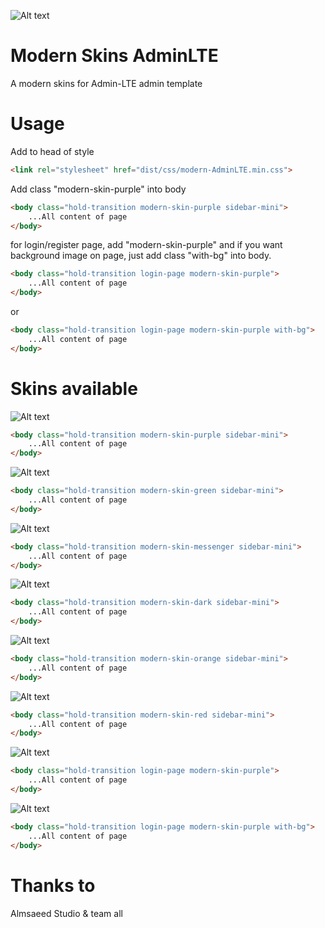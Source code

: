 ![Alt text](/../master/screenshot/modern-skin-purple.png?raw=true "Modern Skins AdminLTE")

# Modern Skins AdminLTE
A modern skins for Admin-LTE admin template

# Usage
Add to head of style 
```html
<link rel="stylesheet" href="dist/css/modern-AdminLTE.min.css">
```

Add class "modern-skin-purple" into body

```html
<body class="hold-transition modern-skin-purple sidebar-mini">
	...All content of page
</body>
```

for login/register page, add "modern-skin-purple" and if you want background image on page, just add class "with-bg" into body.


```html
<body class="hold-transition login-page modern-skin-purple">
	...All content of page
</body>
```
or
```html
<body class="hold-transition login-page modern-skin-purple with-bg">
	...All content of page
</body>
```

# Skins available
![Alt text](/../master/screenshot/modern-skin-purple.png?raw=true "Modern Skins AdminLTE")

```html
<body class="hold-transition modern-skin-purple sidebar-mini">
	...All content of page
</body>
```
![Alt text](/../master/screenshot/modern-skin-green.png?raw=true "Modern Skins AdminLTE")

```html
<body class="hold-transition modern-skin-green sidebar-mini">
	...All content of page
</body>
```
![Alt text](/../master/screenshot/modern-skin-messenger.png?raw=true "Modern Skins AdminLTE")

```html
<body class="hold-transition modern-skin-messenger sidebar-mini">
	...All content of page
</body>
```
![Alt text](/../master/screenshot/modern-skin-dark.png?raw=true "Modern Skins AdminLTE")

```html
<body class="hold-transition modern-skin-dark sidebar-mini">
	...All content of page
</body>
```
![Alt text](/../master/screenshot/modern-skin-orange.png?raw=true "Modern Skins AdminLTE")

```html
<body class="hold-transition modern-skin-orange sidebar-mini">
	...All content of page
</body>
```
![Alt text](/../master/screenshot/modern-skin-red.png?raw=true "Modern Skins AdminLTE")

```html
<body class="hold-transition modern-skin-red sidebar-mini">
	...All content of page
</body>
```
![Alt text](/../master/screenshot/login.png?raw=true "Modern Skins AdminLTE")

```html
<body class="hold-transition login-page modern-skin-purple">
	...All content of page
</body>
```
![Alt text](/../master/screenshot/login-with-bg.png?raw=true "Modern Skins AdminLTE")

```html
<body class="hold-transition login-page modern-skin-purple with-bg">
	...All content of page
</body>
```

# Thanks to
Almsaeed Studio & team
all